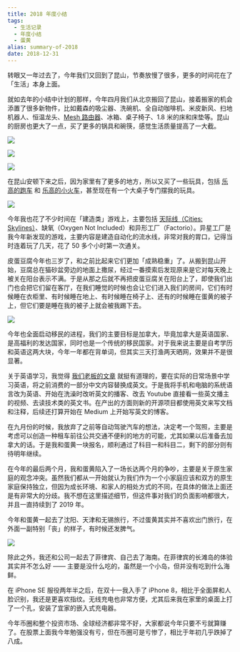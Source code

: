```yaml
---
title: 2018 年度小结
tags:
  - 生活记录
  - 年度小结
  - 蛋黄
alias: summary-of-2018
date: 2018-12-31
---
```


转眼又一年过去了，今年我们又回到了昆山，节奏放慢了很多，更多的时间花在了「生活」本身上面。

就如去年的小结中计划的那样，今年四月我们从北京搬回了昆山，接着搬家的机会添置了很多新物件，比如戴森的吸尘器、洗碗机、全自动咖啡机、米皮新风、扫地机器人、恒温龙头、[Mesh 路由器](https://jysperm.me/2018/09/tenda-nova-mw6/)、冰箱、桌子椅子、1.8 米的床和床垫等。昆山的厨房也更大了一点，买了更多的锅具和碗筷，感觉生活质量提高了一大截。

![](https://r2-lc-cn.jysperm.me/pictures/2018/2018-kunshan-1.png)

![](https://r2-lc-cn.jysperm.me/pictures/2018/2018-kunshan-2.png)

![](https://r2-lc-cn.jysperm.me/pictures/2018/2018-kunshan-3.png)

在昆山安顿下来之后，因为家里有了更多的地方，所以又买了一些玩具，包括 [乐高的跑车](https://www.bilibili.com/video/av25994969) 和 [乐高的小火车](https://twitter.com/jysperm/status/1026117613808537601)，甚至现在有一个大桌子专门摆我的玩具。

![](https://r2-lc-cn.jysperm.me/pictures/2018/2018-toys.png)

今年我也花了不少时间在「建造类」游戏上，主要包括 [天际线（Cities: Skylines）](https://jysperm.me/2018/06/cities-skylines/)、缺氧（Oxygen Not Included）和异形工厂（Factorio）。异星工厂是我今年新发现的游戏，主要内容是建造自动化的流水线，非常对我的胃口，记得当时连着玩了几天，花了 50 多个小时第一次通关。

皮蛋豆腐今年也三岁了，和之前比起来它们更加「成熟稳重」了。从搬到昆山开始，豆腐总在猫砂盆旁边的地面上撒尿，经过一番摸索后发现原来是它对每天晚上被关在阳台表示不满。于是从那之后就不再把皮蛋豆腐关在阳台上了，即使我们出门也会把它们留在客厅，在我们睡觉的时候也会让它们进入我们的房间，它们有时候睡在衣柜里、有时候睡在地上、有时候睡在椅子上、还有的时候睡在蛋黄的被子上，但它们要是睡在我的被子上就会被我踢下去。

![](https://r2-lc-cn.jysperm.me/pictures/2018/2018-pidan-doufu.png)

今年也全面启动移民的进程，我们的主要目标是加拿大，毕竟加拿大是英语国家、是高福利的发达国家，同时也是一个传统的移民国家。对于我来说主要是自考学历和英语这两大块，今年一年都在背单词，但其实三天打渔两天晒网，效果并不是很显著。

关于英语学习，我觉得 [我们老板的文章](https://1byte.io/how-to-learn-english/) 就挺有道理的，要在实际的日常场景中学习英语，将之前消费的一部分中文内容替换成英文。于是我将手机和电脑的系统语言改为英语、开始在洗澡时改听英文的播客、改去 Youtube 直接看一些英文播主的视频、去读技术类的英文书。在产出的方面则新的开源项目都使用英文来写文档和注释，后续还打算开始在 Medium 上开始写英文的博客。

在九月份的时候，我放弃了之前等自动驾驶汽车的想法，决定考一个驾照，主要是考虑可以创造一种租车前往公共交通不便利的地方的可能，尤其如果以后准备去加拿大的话。于是我和蛋黄一块报名，顺利通过了科目一和科目二，剩下的部分则有待明年继续。

在今年的最后两个月，我和蛋黄陷入了一场长达两个月的争吵，主要是关于原生家庭的观念冲突。虽然我们都从一开始就认为我们作为一个小家庭应该和双方的原生家庭保持独立，但因为成长环境、和家人的相处方式的不同，在具体的做法上面还是有非常大的分歧。我不想在这里描述细节，但这件事对我们的负面影响都很大，并且一直持续到了 2019 年。

今年和蛋黄一起去了沈阳、天津和无锡旅行，不过蛋黄其实并不喜欢出门旅行，在外面一副特别「丧」的样子，有时候还发脾气。

![](https://r2-lc-cn.jysperm.me/pictures/2018/2018-yellow-bud.png)

除此之外，我还和公司一起去了菲律宾、自己去了海南。在菲律宾的长滩岛的体验其实并不怎么好 —— 主要是没什么吃的，虽然是一个小岛，但并没有吃到什么海鲜。

在 iPhone SE 服役两年半之后，在双十一我入手了 iPhone 8，相比于全面屏和人脸识别，我还是更喜欢指纹。无线充电也非常方便，尤其后来我在家里的桌面上打了一个孔，安装了宜家的嵌入式充电器。

今年币圈和整个投资市场、全球经济都非常不好，大家都说今年只要不亏就算赚了。在股票上面我今年勉强没有亏，但在币圈可是亏惨了，相比于年初几乎跌掉了八成。
